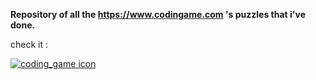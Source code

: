 **Repository of all the https://www.codingame.com 's puzzles that i've done.**

check it : 

[![coding_game icon](https://cdn.worldvectorlogo.com/logos/codingame-1.svg)](https://www.codingame.com/profile/4144362c55043938dbb8249266c738056169095)


